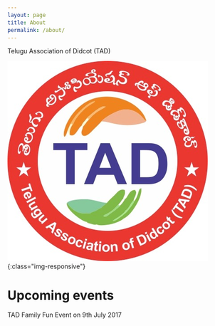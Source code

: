 ```yaml
---
layout: page
title: About
permalink: /about/
---
```

Telugu Association of Didcot (TAD)

![TAD Family Fund Day](https://raw.githubusercontent.com/tadfamilyfunevent/tadfamilyfunevent.github.io/master/_images/tad.jpeg){:class="img-responsive"}

# Upcoming events

TAD Family Fun Event on 9th July 2017
